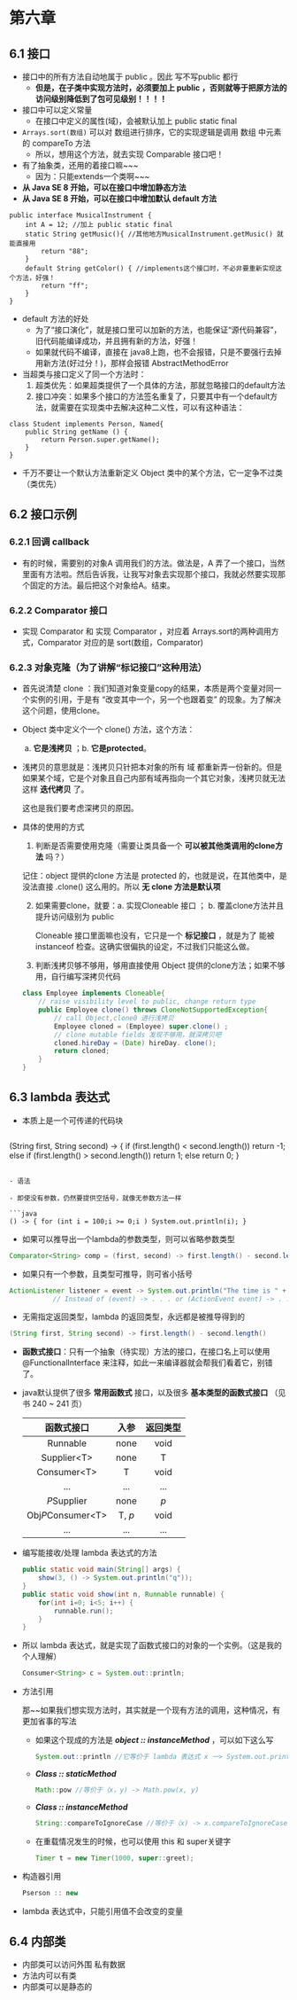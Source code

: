 # 第六章

## 6.1 接口

- 接口中的所有方法自动地属于 public 。因此 写不写public 都行
  - **但是，在子类中实现方法时，必须要加上 public ，否则就等于把原方法的 访问级别降低到了包可见级别！！！！**
- 接口中可以定义常量
  - 在接口中定义的属性(域)，会被默认加上 public static final
- `Arrays.sort(数组)` 可以对 数组进行排序，它的实现逻辑是调用 数组 中元素的 compareTo 方法
  - 所以，想用这个方法，就去实现 Comparable 接口吧！
- 有了抽象类，还用的着接口嘛~~~
  - 因为：只能extends一个类啊~~~
- **从 Java SE 8 开始，可以在接口中增加静态方法**
- **从 Java SE 8 开始，可以在接口中增加默认 default 方法**

```
public interface MusicalInstrument {
	int A = 12; //加上 public static final
	static String getMusic(){ //其他地方MusicalInstrument.getMusic() 就能直接用
		return "88";
	}
	default String getColor() { //implements这个接口时，不必非要重新实现这个方法，好强！
		return "ff";
	}
}
```

- default 方法的好处
  - 为了“接口演化”，就是接口里可以加新的方法，也能保证“源代码兼容”，旧代码能编译成功，并且拥有新的方法，好强！
  - 如果就代码不编译，直接在 java8上跑，也不会报错，只是不要强行去掉用新方法(好过分！)，那样会报错 AbstractMethodError
- 当超类与接口定义了同一个方法时：
  1. 超类优先：如果超类提供了一个具体的方法，那就忽略接口的default方法
  2. 接口冲突：如果多个接口的方法签名重复了，只要其中有一个default方法，就需要在实现类中去解决这种二义性，可以有这种语法：

```
class Student implements Person, Named{
	public String getName () { 
        return Person.super.getName(); 
    } 
}
```

- 千万不要让一个默认方法重新定义 Object 类中的某个方法，它一定争不过类（类优先）

## 6.2 接口示例

### 6.2.1 回调 callback

- 有的时候，需要别的对象A 调用我们的方法。做法是，A 弄了一个接口，当然里面有方法啦。然后告诉我，让我写对象去实现那个接口，我就必然要实现那个固定的方法。最后把这个对象给A。结束。

### 6.2.2 Comparator 接口

- 实现 Comparator 和 实现 Comparator ，对应着 Arrays.sort的两种调用方式，Comparator 对应的是 sort(数组，Comparator)

### 6.2.3 对象克隆（为了讲解“标记接口”这种用法）

- 首先说清楚 clone ：我们知道对象变量copy的结果，本质是两个变量对同一个实例的引用，于是有 “改变其中一个，另一个也跟着变” 的现象。为了解决这个问题，使用clone。

- Object 类中定义个一个 clone() 方法，这个方法：

  ​		a. **它是浅拷贝** ；b. **它是protected**。

- 浅拷贝的意思就是：浅拷贝只针把本对象的所有 域 都重新弄一份新的。但是如果某个域，它是个对象且自己内部有域再指向一个其它对象，浅拷贝就无法这样 **迭代拷贝** 了。

  这也是我们要考虑深拷贝的原因。

- 具体的使用的方式

  1. 判断是否需要使用克隆（需要让类具备一个 **可以被其他类调用的clone方法** 吗？）

  记住：object 提供的clone 方法是 protected 的，也就是说，在其他类中，是没法直接 .clone() 这么用的。所以 **无 clone 方法是默认项**

  2. 如果需要clone，就要：a. 实现Cloneable 接口 ； b. 覆盖clone方法并且提升访问级别为 public 

     Cloneable 接口里面嘛也没有，它只是一个 **标记接口** ，就是为了 能被 instanceof 检查。这确实很偏执的设定，不过我们只能这么做。

  3. 判断浅拷贝够不够用，够用直接使用 Object 提供的clone方法；如果不够用，自行编写深拷贝代码

	```java
    class Employee implements Cloneable{
        // raise visibility level to public, change return type
        public Employee clone() throws CloneNotSupportedException{
            // call Object,clone0 进行浅拷贝
			Employee cloned = (Employee) super.clone() ;
            // clone mutable fields 发现不够用，就深拷贝吧
			cloned.hireDay = (Date) hireDay. clone();
            return cloned;
        }
    }
	```

## 6.3 lambda 表达式

- 本质上是一个可传递的代码块

  ```java
(String first, String second) ->
{
    if (first.length() < second.length()) return -1;
    else if (first.length() > second.length()) return 1;
    else return 0;
}
  ```

- 语法

  - 即使没有参数，仍然要提供空括号，就像无参数方法一样 

  ```java
  () -> { for (int i = 100;i >= 0;i ) System.out.println(i); }
  ```

  - 如果可以推导出一个lambda的参数类型，则可以省略参数类型

  ```java
  Comparator<String> comp = (first, second) -> first.length() - second.length();
  ```

  - 如果只有一个参数，且类型可推导，则可省小括号

  ```java
  ActionListener listener = event -> System.out.println("The time is " + new Date()");
             // Instead of (event) -> . . . or (ActionEvent event) -> . . .
  ```

  - 无需指定返回类型，lambda 的返回类型，永远都是被推导得到的

  ```java
  (String first, String second) -> first.length() - second.length()
  ```

- **函数式接口**：只有一个抽象（待实现）方法的接口，在接口名上可以使用 @FunctionalInterface 来注释，如此一来编译器就会帮我们看着它，别错了。

- java默认提供了很多 **常用函数式** 接口，以及很多 **基本类型的函数式接口** （见书 240 ~ 241 页）

  |     函数式接口      |  入参  | 返回类型 |
  | :-----------------: | :----: | :------: |
  |      Runnable       |  none  |   void   |
  |    Supplier\<T\>    |  none  |    T     |
  |    Consumer\<T\>    |   T    |   void   |
  |         ...         |  ...   |   ...    |
  |     *P*Supplier     |  none  |   *p*    |
  | Obj*P*Consumer\<T\> | T, *p* |   void   |
  |         ...         |  ...   |   ...    |

- 编写能接收/处理 lambda 表达式的方法

  ```java
  public static void main(String[] args) {
      show(3, () -> System.out.println("q"));
  }
  public static void show(int n, Runnable runnable) {
      for(int i=0; i<5; i++) {
          runnable.run();
      }
  }
  ```

- 所以 lambda 表达式，就是实现了函数式接口的对象的一个实例。（这是我的个人理解）

  ```java
  Consumer<String> c = System.out::println;
  ```

- 方法引用

  那~~如果我们想实现方法时，其实就是一个现有方法的调用，这种情况，有更加省事的写法

  + 如果这个现成的方法是 ***object :: instanceMethod*** ，可以如下这么写
  
    ```java
    System.out::println //它等价于 lambda 表达式 x 一> System.out.println(x)
    ```
  
  + ***Class :: staticMethod***
  
    ```java
    Math::pow //等价于（x，y) -> Math.pow(x, y)
    ```
  
  + ***Class :: instanceMethod***
  
    ```java
    String::compareToIgnoreCase //等价于（x) -> x.compareToIgnoreCase(y)
    ```
  
  + 在重载情况发生的时候，也可以使用 this 和 super关键字
  
    ```java
    Timer t = new Timer(1000, super::greet);
    ```

- 构造器引用

  ```java
  Pserson :: new
  ```

- lambda 表达式中，只能引用值不会改变的变量

## 6.4 内部类

- 内部类可以访问外围 私有数据
- 方法内可以有类
- 内部类可以是静态的